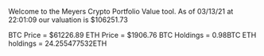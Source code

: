 Welcome to the Meyers Crypto Portfolio Value tool. 
As of 03/13/21 at 22:01:09 our valuation is $106251.73 

BTC Price = $61226.89
 ETH Price = $1906.76
BTC Holdings = 0.98BTC
 ETH holdings = 24.255477532ETH 
